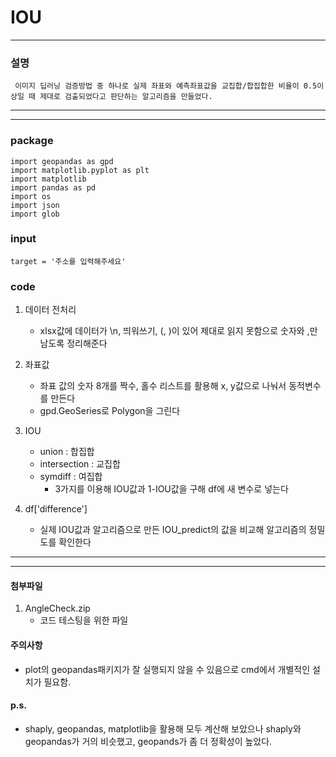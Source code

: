 # IOU
-------------------------------
### 설명
```
 이미지 딥러닝 검증방법 중 하나로 실제 좌표와 예측좌표값을 교집합/합집합한 비율이 0.5이상일 때 제대로 검출되었다고 판단하는 알고리즘을 만들었다.
```

-------------------------------
-------------------------------

### package
```
import geopandas as gpd
import matplotlib.pyplot as plt
import matplotlib
import pandas as pd
import os
import json
import glob
```

### input
```
target = '주소를 입력해주세요'
```

### code
1. 데이터 전처리
    * xlsx값에 데이터가 \n, 띄워쓰기, (, )이 있어 제대로 읽지 못함으로 숫자와 ,만 남도록 정리해준다

2. 좌표값
    * 좌표 값의 숫자 8개를 짝수, 홀수 리스트를 활용해 x, y값으로 나눠서 동적변수를 만든다
    * gpd.GeoSeries로 Polygon을 그린다
    
3. IOU
    * union : 합집합
    * intersection : 교집합
    * symdiff : 여집합
        * 3가지를 이용해 IOU값과 1-IOU값을 구해 df에 새 변수로 넣는다
    
4. df['difference']
    * 실제 IOU값과 알고리즘으로 만든 IOU_predict의 값을 비교해 알고리즘의 정밀도를 확인한다

-------------------------------
-------------------------------

#### 첨부파일
1. AngleCheck.zip
    * 코드 테스팅을 위한 파일
    
#### 주의사항
* plot의 geopandas패키지가 잘 실행되지 않을 수 있음으로 cmd에서 개별적인 설치가 필요함.

#### p.s.
* shaply, geopandas, matplotlib을 활용해 모두 계산해 보았으나 shaply와 geopandas가 거의 비슷했고, geopands가 좀 더 정확성이 높았다.